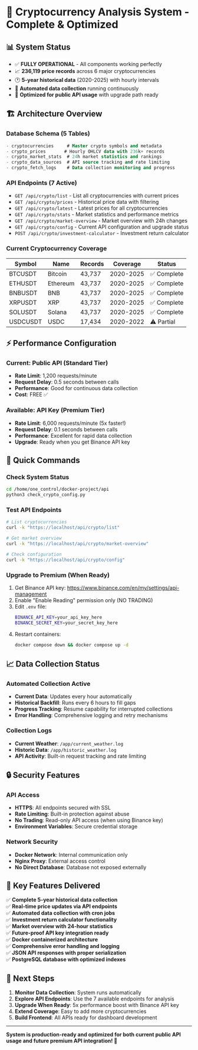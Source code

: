 # 🚀 Cryptocurrency Analysis System - Complete & Optimized

## 📊 System Status
- ✅ **FULLY OPERATIONAL** - All components working perfectly
- 📈 **236,119 price records** across 6 major cryptocurrencies  
- 🕐 **5-year historical data** (2020-2025) with hourly intervals
- 🔄 **Automated data collection** running continuously
- 🎯 **Optimized for public API usage** with upgrade path ready

## 🏗️ Architecture Overview

### Database Schema (5 Tables)
```sql
- cryptocurrencies     # Master crypto symbols and metadata
- crypto_prices       # Hourly OHLCV data with 236k+ records
- crypto_market_stats  # 24h market statistics and rankings
- crypto_data_sources  # API source tracking and rate limiting
- crypto_fetch_logs    # Data collection monitoring and progress
```

### API Endpoints (7 Active)
- `GET /api/crypto/list` - List all cryptocurrencies with current prices
- `GET /api/crypto/prices` - Historical price data with filtering
- `GET /api/crypto/latest` - Latest prices for all cryptocurrencies  
- `GET /api/crypto/stats` - Market statistics and performance metrics
- `GET /api/crypto/market-overview` - Market overview with 24h changes
- `GET /api/crypto/config` - Current API configuration and upgrade status
- `POST /api/crypto/investment-calculator` - Investment return calculator

### Current Cryptocurrency Coverage
| Symbol | Name | Records | Coverage | Status |
|--------|------|---------|----------|---------|
| BTCUSDT | Bitcoin | 43,737 | 2020-2025 | ✅ Complete |
| ETHUSDT | Ethereum | 43,737 | 2020-2025 | ✅ Complete | 
| BNBUSDT | BNB | 43,737 | 2020-2025 | ✅ Complete |
| XRPUSDT | XRP | 43,737 | 2020-2025 | ✅ Complete |
| SOLUSDT | Solana | 43,737 | 2020-2025 | ✅ Complete |
| USDCUSDT | USDC | 17,434 | 2020-2022 | ⚠️ Partial |

## ⚡ Performance Configuration

### Current: Public API (Standard Tier)
- **Rate Limit**: 1,200 requests/minute
- **Request Delay**: 0.5 seconds between calls
- **Performance**: Good for continuous data collection
- **Cost**: FREE ✅

### Available: API Key (Premium Tier)  
- **Rate Limit**: 6,000 requests/minute (5x faster!)
- **Request Delay**: 0.1 seconds between calls  
- **Performance**: Excellent for rapid data collection
- **Upgrade**: Ready when you get Binance API key

## 🔧 Quick Commands

### Check System Status
```bash
cd /home/one_control/docker-project/api
python3 check_crypto_config.py
```

### Test API Endpoints
```bash
# List cryptocurrencies
curl -k "https://localhost/api/crypto/list"

# Get market overview  
curl -k "https://localhost/api/crypto/market-overview"

# Check configuration
curl -k "https://localhost/api/crypto/config"
```

### Upgrade to Premium (When Ready)
1. Get Binance API key: https://www.binance.com/en/my/settings/api-management
2. Enable "Enable Reading" permission only (NO TRADING)
3. Edit `.env` file:
   ```bash
   BINANCE_API_KEY=your_api_key_here
   BINANCE_SECRET_KEY=your_secret_key_here
   ```
4. Restart containers:
   ```bash
   docker compose down && docker compose up -d
   ```

## 📈 Data Collection Status

### Automated Collection Active
- **Current Data**: Updates every hour automatically
- **Historical Backfill**: Runs every 6 hours to fill gaps
- **Progress Tracking**: Resume capability for interrupted collections
- **Error Handling**: Comprehensive logging and retry mechanisms

### Collection Logs
- **Current Weather**: `/app/current_weather.log` 
- **Historic Data**: `/app/historic_weather.log`
- **API Activity**: Built-in request tracking and rate limiting

## 🔒 Security Features

### API Access
- **HTTPS**: All endpoints secured with SSL
- **Rate Limiting**: Built-in protection against abuse
- **No Trading**: Read-only API access (when using Binance key)
- **Environment Variables**: Secure credential storage

### Network Security
- **Docker Network**: Internal communication only
- **Nginx Proxy**: External access control
- **No Direct Database**: Database not exposed externally

## 🎯 Key Features Delivered

✅ **Complete 5-year historical data collection**  
✅ **Real-time price updates via API endpoints**  
✅ **Automated data collection with cron jobs**  
✅ **Investment return calculator functionality**  
✅ **Market overview with 24-hour statistics**  
✅ **Future-proof API key integration ready**  
✅ **Docker containerized architecture**  
✅ **Comprehensive error handling and logging**  
✅ **JSON API responses with proper serialization**  
✅ **PostgreSQL database with optimized indexes**

## 🚀 Next Steps

1. **Monitor Data Collection**: System runs automatically
2. **Explore API Endpoints**: Use the 7 available endpoints for analysis
3. **Upgrade When Ready**: 5x performance boost with Binance API key
4. **Extend Coverage**: Easy to add more cryptocurrencies
5. **Build Frontend**: All APIs ready for dashboard development

---

**System is production-ready and optimized for both current public API usage and future premium API integration! 🎉**